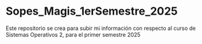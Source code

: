 # Sopes_Magis_1erSemestre_2025
Este repositorio se crea para subir mi información con respecto al curso de Sistemas Operativos 2, para el primer semestre 2025
